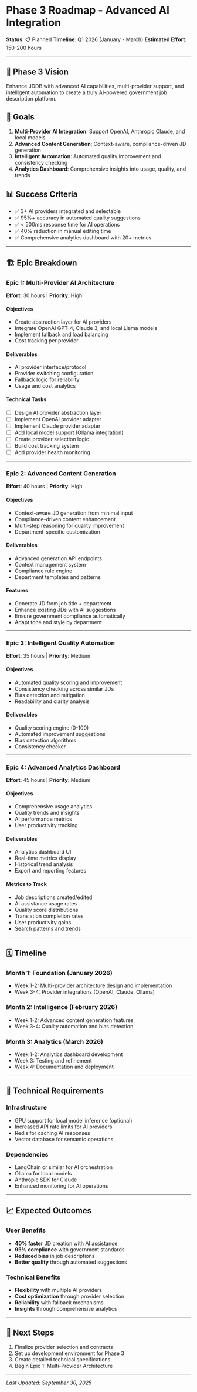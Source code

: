 # Phase 3 Roadmap - Advanced AI Integration

**Status**: 📋 Planned
**Timeline**: Q1 2026 (January - March)
**Estimated Effort**: 150-200 hours

---

## 🎯 Phase 3 Vision

Enhance JDDB with advanced AI capabilities, multi-provider support, and intelligent automation to create a truly AI-powered government job description platform.

## 🎯 Goals

1. **Multi-Provider AI Integration**: Support OpenAI, Anthropic Claude, and local models
2. **Advanced Content Generation**: Context-aware, compliance-driven JD generation
3. **Intelligent Automation**: Automated quality improvement and consistency checking
4. **Analytics Dashboard**: Comprehensive insights into usage, quality, and trends

## 📊 Success Criteria

- ✅ 3+ AI providers integrated and selectable
- ✅ 95%+ accuracy in automated quality suggestions
- ✅ < 500ms response time for AI operations
- ✅ 40% reduction in manual editing time
- ✅ Comprehensive analytics dashboard with 20+ metrics

---

## 🏗️ Epic Breakdown

### Epic 1: Multi-Provider AI Architecture
**Effort**: 30 hours | **Priority**: High

#### Objectives
- Create abstraction layer for AI providers
- Integrate OpenAI GPT-4, Claude 3, and local Llama models
- Implement fallback and load balancing
- Cost tracking per provider

#### Deliverables
- AI provider interface/protocol
- Provider switching configuration
- Fallback logic for reliability
- Usage and cost analytics

#### Technical Tasks
- [ ] Design AI provider abstraction layer
- [ ] Implement OpenAI provider adapter
- [ ] Implement Claude provider adapter
- [ ] Add local model support (Ollama integration)
- [ ] Create provider selection logic
- [ ] Build cost tracking system
- [ ] Add provider health monitoring

---

### Epic 2: Advanced Content Generation
**Effort**: 40 hours | **Priority**: High

#### Objectives
- Context-aware JD generation from minimal input
- Compliance-driven content enhancement
- Multi-step reasoning for quality improvement
- Department-specific customization

#### Deliverables
- Advanced generation API endpoints
- Context management system
- Compliance rule engine
- Department templates and patterns

#### Features
- Generate JD from job title + department
- Enhance existing JDs with AI suggestions
- Ensure government compliance automatically
- Adapt tone and style by department

---

### Epic 3: Intelligent Quality Automation
**Effort**: 35 hours | **Priority**: Medium

#### Objectives
- Automated quality scoring and improvement
- Consistency checking across similar JDs
- Bias detection and mitigation
- Readability and clarity analysis

#### Deliverables
- Quality scoring engine (0-100)
- Automated improvement suggestions
- Bias detection algorithms
- Consistency checker

---

### Epic 4: Advanced Analytics Dashboard
**Effort**: 45 hours | **Priority**: Medium

#### Objectives
- Comprehensive usage analytics
- Quality trends and insights
- AI performance metrics
- User productivity tracking

#### Deliverables
- Analytics dashboard UI
- Real-time metrics display
- Historical trend analysis
- Export and reporting features

#### Metrics to Track
- Job descriptions created/edited
- AI assistance usage rates
- Quality score distributions
- Translation completion rates
- User productivity gains
- Search patterns and trends

---

## 🗓️ Timeline

### Month 1: Foundation (January 2026)
- Week 1-2: Multi-provider architecture design and implementation
- Week 3-4: Provider integrations (OpenAI, Claude, Ollama)

### Month 2: Intelligence (February 2026)
- Week 1-2: Advanced content generation features
- Week 3-4: Quality automation and bias detection

### Month 3: Analytics (March 2026)
- Week 1-2: Analytics dashboard development
- Week 3: Testing and refinement
- Week 4: Documentation and deployment

---

## 🔧 Technical Requirements

### Infrastructure
- GPU support for local model inference (optional)
- Increased API rate limits for AI providers
- Redis for caching AI responses
- Vector database for semantic operations

### Dependencies
- LangChain or similar for AI orchestration
- Ollama for local models
- Anthropic SDK for Claude
- Enhanced monitoring for AI operations

---

## 📈 Expected Outcomes

### User Benefits
- **40% faster** JD creation with AI assistance
- **95% compliance** with government standards
- **Reduced bias** in job descriptions
- **Better quality** through automated suggestions

### Technical Benefits
- **Flexibility** with multiple AI providers
- **Cost optimization** through provider selection
- **Reliability** with fallback mechanisms
- **Insights** through comprehensive analytics

---

## 🚀 Next Steps

1. Finalize provider selection and contracts
2. Set up development environment for Phase 3
3. Create detailed technical specifications
4. Begin Epic 1: Multi-Provider Architecture

---

*Last Updated: September 30, 2025*
